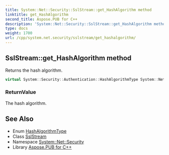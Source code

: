 ```yaml
---
title: System::Net::Security::SslStream::get_HashAlgorithm method
linktitle: get_HashAlgorithm
second_title: Aspose.PUB for C++
description: 'System::Net::Security::SslStream::get_HashAlgorithm method. Returns the hash algorithm in C++.'
type: docs
weight: 1700
url: /cpp/system.net.security/sslstream/get_hashalgorithm/
---
```

## SslStream::get_HashAlgorithm method


Returns the hash algorithm.

```cpp
virtual System::Security::Authentication::HashAlgorithmType System::Net::Security::SslStream::get_HashAlgorithm()
```


### ReturnValue

The hash algorithm.

## See Also

* Enum [HashAlgorithmType](../../../system.security.authentication/hashalgorithmtype/)
* Class [SslStream](../)
* Namespace [System::Net::Security](../../)
* Library [Aspose.PUB for C++](../../../)
